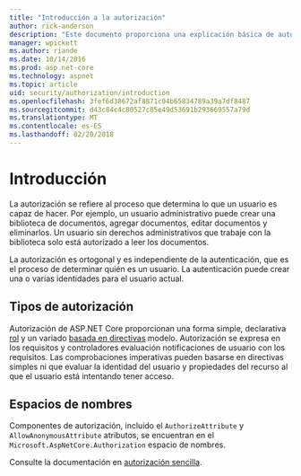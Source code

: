 ```yaml
---
title: "Introducción a la autorización"
author: rick-anderson
description: "Este documento proporciona una explicación básica de autorización y explica cómo se relaciona la autorización para ASP.NET Core."
manager: wpickett
ms.author: riande
ms.date: 10/14/2016
ms.prod: asp.net-core
ms.technology: aspnet
ms.topic: article
uid: security/authorization/introduction
ms.openlocfilehash: 3fef6d38672af8871c04b65834789a39a7df8487
ms.sourcegitcommit: d43c84c4c80527c85e49d53691b293669557a79d
ms.translationtype: MT
ms.contentlocale: es-ES
ms.lasthandoff: 02/20/2018
---
```

# <a name="introduction"></a>Introducción

<a name="security-authorization-introduction"></a>

La autorización se refiere al proceso que determina lo que un usuario es capaz de hacer. Por ejemplo, un usuario administrativo puede crear una biblioteca de documentos, agregar documentos, editar documentos y eliminarlos. Un usuario sin derechos administrativos que trabaje con la biblioteca solo está autorizado a leer los documentos.

La autorización es ortogonal y es independiente de la autenticación, que es el proceso de determinar quién es un usuario. La autenticación puede crear una o varias identidades para el usuario actual.

## <a name="authorization-types"></a>Tipos de autorización

Autorización de ASP.NET Core proporcionan una forma simple, declarativa [rol](roles.md) y un variado [basada en directivas](policies.md) modelo. Autorización se expresa en los requisitos y controladores evaluación notificaciones de usuario con los requisitos. Las comprobaciones imperativas pueden basarse en directivas simples ni que evaluar la identidad del usuario y propiedades del recurso al que el usuario está intentando tener acceso.

## <a name="namespaces"></a>Espacios de nombres

Componentes de autorización, incluido el `AuthorizeAttribute` y `AllowAnonymousAttribute` atributos, se encuentran en el `Microsoft.AspNetCore.Authorization` espacio de nombres.

Consulte la documentación en [autorización sencilla](xref:security/authorization/simple).
